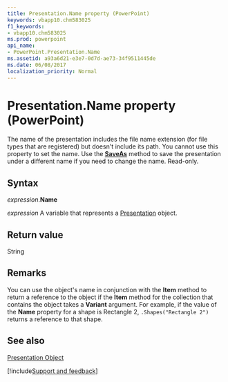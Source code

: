 ```yaml
---
title: Presentation.Name property (PowerPoint)
keywords: vbapp10.chm583025
f1_keywords:
- vbapp10.chm583025
ms.prod: powerpoint
api_name:
- PowerPoint.Presentation.Name
ms.assetid: a93a6d21-e3e7-0d7d-ae73-34f9511445de
ms.date: 06/08/2017
localization_priority: Normal
---
```



# Presentation.Name property (PowerPoint)

The name of the presentation includes the file name extension (for file types that are registered) but doesn't include its path. You cannot use this property to set the name. Use the  **[SaveAs](PowerPoint.Presentation.SaveAs.md)** method to save the presentation under a different name if you need to change the name. Read-only.


## Syntax

_expression_.**Name**

_expression_ A variable that represents a [Presentation](PowerPoint.Presentation.md) object.


## Return value

String


## Remarks

You can use the object's name in conjunction with the  **Item** method to return a reference to the object if the **Item** method for the collection that contains the object takes a **Variant** argument. For example, if the value of the **Name** property for a shape is Rectangle 2, `.Shapes("Rectangle 2")` returns a reference to that shape.


## See also


[Presentation Object](PowerPoint.Presentation.md)

[!include[Support and feedback](~/includes/feedback-boilerplate.md)]